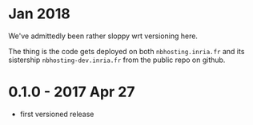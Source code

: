 # Jan 2018

We've admittedly been rather sloppy wrt versioning here.

The thing is the code gets deployed on both
`nbhosting.inria.fr` and its sistership `nbhosting-dev.inria.fr`
from the public repo on github.

# 0.1.0 - 2017 Apr 27

* first versioned release
